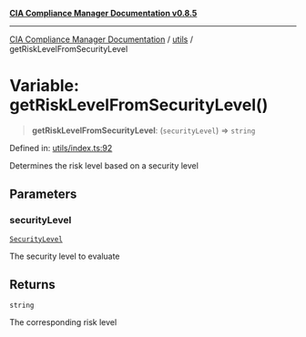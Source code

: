 [**CIA Compliance Manager Documentation v0.8.5**](../../README.md)

***

[CIA Compliance Manager Documentation](../../modules.md) / [utils](../README.md) / getRiskLevelFromSecurityLevel

# Variable: getRiskLevelFromSecurityLevel()

> **getRiskLevelFromSecurityLevel**: (`securityLevel`) => `string`

Defined in: [utils/index.ts:92](https://github.com/Hack23/cia-compliance-manager/blob/4f2006283e1cd56feb8daea1f810b2bc8c1b1d1b/src/utils/index.ts#L92)

Determines the risk level based on a security level

## Parameters

### securityLevel

[`SecurityLevel`](../../index/type-aliases/SecurityLevel.md)

The security level to evaluate

## Returns

`string`

The corresponding risk level
